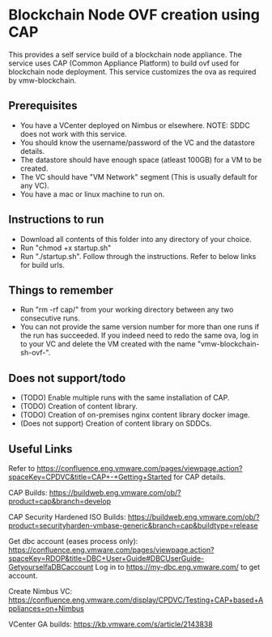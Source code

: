 # Blockchain Node OVF creation using CAP
This provides a self service build of a blockchain node appliance. 
The service uses CAP (Common Appliance Platform) to build ovf used for blockchain node deployment.
This service customizes the ova as required by vmw-blockchain.

## Prerequisites
- You have a VCenter deployed on Nimbus or elsewhere.
NOTE: SDDC does not work with this service.
- You should know the username/password of the VC and the datastore details.
- The datastore should have enough space (atleast 100GB) for a VM to be created.
- The VC should have "VM Network" segment (This is usually default for any VC).
- You have a mac or linux machine to run on.

## Instructions to run
- Download all contents of this folder into any directory of your choice.
- Run "chmod +x startup.sh"
- Run "./startup.sh". Follow through the instructions. Refer to below links for build urls.

## Things to remember
- Run "rm -rf cap/" from your working directory between any two consecutive runs.
- You can not provide the same version number for more than one runs if the run has succeeded.
If you indeed need to redo the same ova, log in to your VC and delete the VM created with the name "vmw-blockchain-sh-ovf-<your version number>".

## Does not support/todo
- (TODO) Enable multiple runs with the same installation of CAP.
- (TODO) Creation of content library.
- (TODO) Creation of on-premises nginx content library docker image.
- (Does not support) Creation of content library on SDDCs.

## Useful Links
Refer to https://confluence.eng.vmware.com/pages/viewpage.action?spaceKey=CPDVC&title=CAP+-+Getting+Started for CAP details.

CAP Builds: https://buildweb.eng.vmware.com/ob/?product=cap&branch=develop

CAP Security Hardened ISO Builds: https://buildweb.eng.vmware.com/ob/?product=securityharden-vmbase-generic&branch=cap&buildtype=release

Get dbc account (eases process only): https://confluence.eng.vmware.com/pages/viewpage.action?spaceKey=RDOP&title=DBC+User+Guide#DBCUserGuide-GetyourselfaDBCaccount
Log in to https://my-dbc.eng.vmware.com/ to get account.

Create Nimbus VC: https://confluence.eng.vmware.com/display/CPDVC/Testing+CAP+based+Appliances+on+Nimbus

VCenter GA builds: https://kb.vmware.com/s/article/2143838
